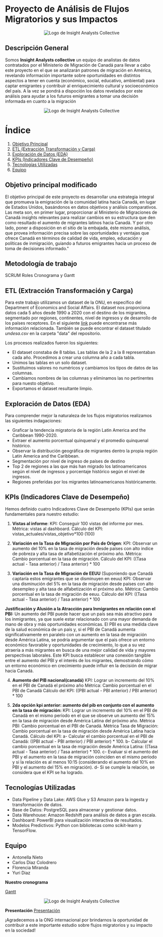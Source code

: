  # Proyecto de Análisis de Flujos Migratorios y sus Impactos

<p align="center">
  <img src="https://github.com/Carlit0sCDC/migraciones-TPF/blob/main/img/Logo.png" alt="Logo de Insight Analysts Collective">
</p>

## Descripción General

Somos **Insight Analysts collective** un equipo de analistas de datos contratados por el Ministerio de Migración de Canadá para llevar a cabo este proyecto en el que se analizarán patrones de migración en América, revelando información importante sobre oportunidades en distintos aspectos a tener en cuenta (económico, social, educativo, ambiental) para captar emigrantes y contribuir al enriquecimiento cultural y socioeconómico del país. A la vez se pondrá a dispoción los datos revelados por este análisis para ayudar a los futuros emigrantes a tomar una decisión informada en cuanto a la migración

<p align="center">
  <img src="https://github.com/Carlit0sCDC/migraciones-TPF/blob/main/img/mapa.png" alt="Logo de Insight Analysts Collective">
</p>

# Índice

1. [Objetivo Principal](#objetivo-principal)
2. [ETL (Extracción Transformación y Carga)](#etl-extracción-transformación-y-carga)
3. [Exploración de Datos (EDA)](#exploración-de-datos-eda)
4. [KPIs (Indicadores Clave de Desempeño)](#kpis-indicadores-clave-de-desempeño)
5. [Tecnologías Utilizadas](#tecnologías-utilizadas)
6. [Equipo](#equipo)

## Objetivo principal modificado

El objetivo principal de este proyecto es desarrollar una estrategia integral que promueva la emigración de la comunidad latina hacia Canadá, en lugar de Estados Unidos, basándonos en datos objetivos y análisis comparativos. Las meta son, en primer lugar, proporcionar al Ministerio de Migraciones de Canadá insights relevantes para realizar cambios en su estructura que den como resultado el aumento de migrantes latinos hacia Canadá. Y por otro lado, poner a disposición en el sitio de la embajada, éste mismo análisis, que provea información precisa sobre las oportunidades y ventajas que ofrece Canadá en términos de calidad de vida, empleo, educación y políticas de inmigración, guiando a futuros emigrantes hacia un proceso de toma de decisiones informado."

## Metodología de trabajo
SCRUM
Roles
Cronograma y Gantt

## ETL (Extracción Transformación y Carga)
Para este trabajo utilizamos un dataset de la ONU, en específico del Department of Economics and Social Affairs. El dataset nos proporciona datos cada 5 años desde 1990 a 2020 con el destino de los migrantes, segmentado por regiones, continentes, nivel de ingresos y de desarrollo de los países receptores. En el siguiente
[link](https://www.un.org/development/desa/pd/content/international-migrant-stock) puede encontrarse más información relacionada. También se puede encontrar el dataset titulado *undesa.csv* en la carpeta "data" del repositorio.

Los procesos realizados fueron los siguientes:

* El dataset constaba de 8 tablas. Las tablas de la 2 a la 8 representaban cada año. Procedimos a crear una columna año a cada tabla. 
* Unimos las tablas en un solo dataset.
* Sustituímos valores no numéricos y cambiamos los tipos de datos de las columnas.
* Cambiamos nombres de las columnas y eliminamos las no pertinentes para nuesto objetivo.
* Exportamos el dataset resultante limpio. 

## Exploración de Datos (EDA)

Para comprender mejor la naturaleza de los flujos migratorios realizamos las siguientes indagaciones:

* Graficar la tendencia migratoria de la región Latin America and the Caribbean 1990-2020.
* Extraer el aumento porcentual quinquenal y el promedio quinquenal histórico. 
* Observar la distribución geográfica de migrantes dentro la propia región Latin America and the Caribbean.
* Segmentación por nivel de ingreso de países de destino
* Top 2 de regiones a las que más han migrado los latinoamericanos según el nivel de ingresos y porcentaje histórico según el nivel de ingresos. 
* Regiones preferidas por los migrantes latinoamericanos históricamente. 

## KPIs (Indicadores Clave de Desempeño)

Hemos definido cuatro Indicadores Clave de Desempeño (KPIs) que serán fundamentales para nuestro estudio:

1. **Vistas al informe**:
KPI: Conseguir 100 vistas del informe por mes.
Métrica: vistas al dashboard.
Cálculo del KPI: vistas_actuales/vistas_objetivo*100 (100)

1. **Variación en la Tasa de Migración por País de Origen**:
KPI: Observar un aumento del 10% en la tasa de migración desde países con alto indice de pobreza y alta tasa de alfabetización el próximo año.
Métrica: Cambio porcentual en la tasa de migración.
Cálculo del KPI: ((Tasa actual - Tasa anterior) / Tasa anterior) * 100

3. **Variación en la Tasa de Migración de EEUU** (Suponiendo que Canadá captaría estos emigrantes que se disminuyen en eeuu)
KPI: Observar una disminución del 5% en la tasa de migración desde países con alto desempleo y alta tasa de alfabetización el próximo año.
Métrica: Cambio porcentual en la tasa de migración de eeuu.
Cálculo del KPI: ((Tasa actual - Tasa anterior) / Tasa anterior) * 100

**Justificación y Alusión a la Atracción para Inmigrantes en relación con el PBI:**
Un aumento del PBI puede hacer que un país sea más atractivo para los inmigrantes, ya que suele estar relacionado con una mayor demanda de mano de obra y más oportunidades económicas. El PBI es una medida clave de la salud económica de un país y, si el PBI de Canadá aumenta significativamente en paralelo con un aumento en la tasa de migración desde América Latina, se podría argumentar que el país ofrece un entorno económico favorable y oportunidades de crecimiento, lo que a su vez atraería a más migrantes en busca de una mejor calidad de vida y mayores perspectivas laborales. Este KPI busca establecer una conexión tangible entre el aumento del PBI y el interés de los migrantes, demostrando cómo un entorno económico en crecimiento puede influir en la decisión de migrar hacia Canadá.

4. **Aumento del PIB nacional(canadá)**
KPI: Lograr un incremento del 10% en el PBI de Canadá el próximo año
Métrica: Cambio porcentual en el PBI de Canadá
Cálculo del KPI: ((PBI actual - PBI anterior) / PBI anterior) * 100

5. **2da opción kpi anterior: aumento del pib en conjunto con el aumento en la tasa de migración:**
KPI: Lograr un incremento del 10% en el PBI de Canadá en el mismo período en el que se observe un aumento del 15% en la tasa de migración desde América Latina del próximo año.
Métrica PBI: Cambio porcentual en el PBI de Canadá.
Métrica Tasa de Migración: Cambio porcentual en la tasa de migración desde América Latina hacia Canadá.
Cálculo del KPI:
a- Calcular el cambio porcentual en el PBI de Canadá: ((PBI actual - PBI anterior) / PBI anterior) * 100.
b- Calcular el cambio porcentual en la tasa de migración desde América Latina: ((Tasa actual - Tasa anterior) / Tasa anterior) * 100.
c- Evaluar si el aumento del PBI y el aumento en la tasa de migración coinciden en el mismo período y si la relación es al menos 10:15 (considerando el aumento del 10% en PBI y el aumento del 15% en migración).
d- Si se cumple la relación, se considera que el KPI se ha logrado.

## Tecnologías Utilizadas

- Data Pipeline y Data Lake: AWS Glue y S3 Amazon para la ingesta y transformación de datos.
- Base de Datos: PostgreSQL para almacenar y gestionar datos.
- Data Warehouse: Amazon Redshift para análisis de datos a gran escala.
- Dashboard: PowerBI para visualización interactiva de resultados.
- Modelos Predictivos: Python con bibliotecas como scikit-learn y TensorFlow.

## Equipo

- Antonella Nieto
- Carlos Diaz Colodrero
- Florencia Miranda
- Yuri Diaz

**Nuestro cronograma** 

[Gantt](https://flormiranda1995s-team.monday.com/boards/5064412581/)

<p align="center">
  <img src="https://github.com/Carlit0sCDC/migraciones-TPF/blob/main/img/semana1.png" alt="Logo de Insight Analysts Collective">
</p>

**Presentación** 
[Presentación](https://www.canva.com/design/DAFs-WJPipA/HwFAwaGHidStTdXKRimmOQ/edit)


¡Agradecemos a la ONG internacional por brindarnos la oportunidad de contribuir a este importante estudio sobre flujos migratorios y su impacto en la sociedad!
